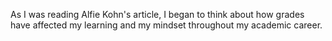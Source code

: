 As I was reading Alfie Kohn's article, I began to think about how grades have affected my learning and my mindset throughout my academic career.
